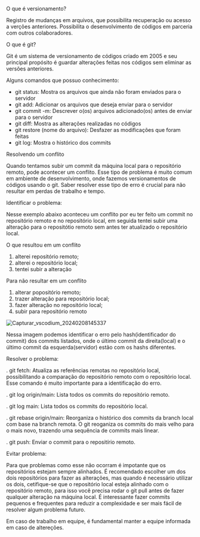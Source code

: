 O que é versionamento?

Registro de mudanças em arquivos, que possibilita recuperação ou acesso a verções anteriores.
Possibilita o desenvolvimento de códigos em parceria com outros colaboradores.

O que é git?

Git é um sistema de versionamento de códigos criado em 2005 e seu principal propósito é guardar alterações feitas nos códigos sem eliminar as versões anteriores.

Alguns comandos que possuo conhecimento:

- git status: Mostra os arquivos que ainda não foram enviados para o servidor
- git add: Adicionar os arquivos que deseja enviar para o servidor
- git commit -m: Descrever o(os) arquivos adicionado(os) antes de enviar para o servidor
- git diff: Mostra as alterações realizadas no códigos
- git restore (nome do arquivo): Desfazer as modificações que foram feitas
- git log: Mostra o histórico dos commits

Resolvendo um conflito

Quando tentamos subir um commit da máquina local para o repositório remoto, pode acontecer um conflito. Esse tipo de problema é muito comum em ambiente de desenvolvimento, onde fazemos versionamentos de códigos usando o git. Saber resolver esse tipo de erro é crucial para não resultar em perdas de trabalho e tempo.

Identificar o problema:

Nesse exemplo abaixo aconteceu um conflito por eu ter feito um commit no repositório remoto e no repositório local, em seguida tentei subir uma alteração para o repositótio remoto sem antes ter atualizado o repositório local.

O que resultou em um conflito
1. alterei repositório remoto;
2. alterei o repositório local;
3. tentei subir a alteração

Para não resultar em um conflito
1. alterar popositório remoto;
2. trazer alteração para repositório local;
3. fazer alteração no repositório local;
4. subir para repositório remoto

![Capturar_vscodium_20240208145337](https://github.com/crija/my_notes/assets/122110292/0b329724-30c8-4e09-9930-1f83bfb13141)

Nessa imagem podemos identificar o erro pelo hash(identificador do commit) dos commits listados, onde o último commit da direita(local) e o último commit da esquerda(servidor) estão com os hashs diferentes.

Resolver o problema:

. git fetch: Atualiza as referências remotas no repositório local, possibilitando a comparação do repositório remoto com o repositório local. Esse comando é muito importante para a identificação do erro.

. git log origin/main: Lista todos os commits do repositório remoto.

. git log main: Lista todos os commits do repositório local.

. git rebase origin/main: Reorganiza o histórico dos commits da branch local com base na branch remota. O git reoganiza os commits do mais velho para o mais novo, trazendo uma sequência de commits mais linear.

. git push: Enviar o commit para o repositírio remoto.

Evitar problema:

Para que problemas como esse não ocorram é impotante que os repositórios estejam sempre alinhados. É recomendado escolher um dos dois repositórios para fazer as alterações, mas quando é necessário utilizar os dois, cetifique-se que o repositório local esteja alinhado com o repositório remoto, para isso você precisa rodar o git pull antes de fazer qualquer alteração na máquina local. É interessante fazer commits pequenos e frequentes para reduzir a complexidade e ser mais fácil de resolver algum problema futuro.

Em caso de trabalho em equipe, é fundamental manter a equipe informada em caso de altereções.




